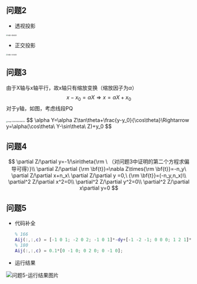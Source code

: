 ## 问题2

- 透视投影

<img src="D:\yszheng\Pictures\Typora\问题2-透视投影.jpg" alt="问题2-透视投影" style="zoom: 25%;" />

- 正交投影

<img src="D:\yszheng\Pictures\Typora\问题2-正交投影.jpg" alt="问题2-正交投影" style="zoom:25%;" />

## 问题3

由于X轴与x轴平行，故x轴只有缩放变换（缩放因子为$\alpha$）
$$
x-x_0=\alpha X\Rightarrow x=\alpha X+x_0
$$
对于y轴，如图，考虑线段PQ

<img src="D:\yszheng\Pictures\Typora\image-20220314220957272.png" alt="image-20220314220957272" style="zoom: 25%;" />
$$
\alpha Y=\alpha Z\tan\theta+\frac{y-y_0}{\cos\theta}\Rightarrow y=\alpha(\cos\theta\ Y-\sin\theta\ Z)+y_0
$$

## 问题4

$$
\partial Z/\partial y=-1/\sin\theta{\rm \ （对问题3中证明的第二个方程求偏导可得）}\\
\partial Z/\partial {\rm \bf{t}}=\nabla Z\times{\rm \bf{t}}=-n_y\ \partial Z/\partial x+n_x\ \partial Z/\partial y =0,\ {\rm \bf{t}}=(-n_y,n_x)\\
\partial^2 Z/\partial x^2=0\\
\partial^2 Z/\partial y^2=0\\
\partial^2 Z/\partial x\partial y=0
$$

## 问题5

- 代码补全
  ```matlab
  % 166
  Aij(:,:,c) = [-1 0 1; -2 0 2; -1 0 1]*-dy+[-1 -2 -1; 0 0 0; 1 2 1]*dx;
  % 180
  Aij(:,:,c) = 0.1*[0 -1 0; 0 2 0; 0 -1 0];
  ```

- 运行结果

![问题5-运行结果图片](D:\yszheng\Pictures\Typora\问题5-运行结果图片.png)
